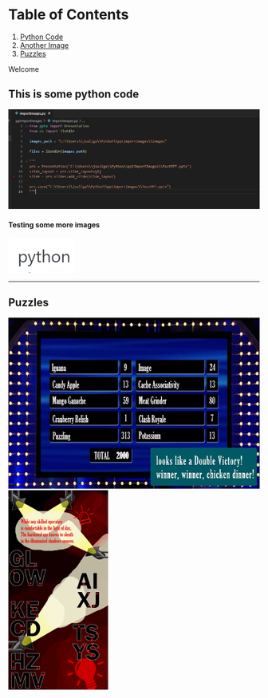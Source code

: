 # Table of Contents
1. [Python Code](#This-is-some-python-code)
2. [Another Image](#testing-some-more-images)
3. [Puzzles](#Puzzles)

Welcome

## This is some python code

![Python is cool](/images/code.png)


#### Testing some more images

![PYTHON](/images/python.jpg)

-----

## Puzzles

<p>
  <a href="/Puzzles/FastMoney">
    <img src="/images/FastMoney.jpg" alt="Fast Money" style="width:640px;height:343px;">
  </a>

  <a href="/Puzzles/Detective">
    <img src="/images/Detective.jpg" alt="Spy stuff" style="width:200px;height:400px;">
  </a>
</p>
